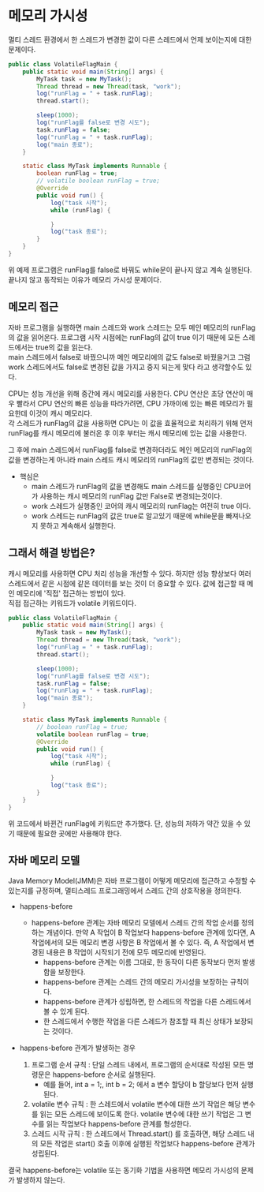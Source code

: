 # 메모리 가시성
멀티 스레드 환경에서 한 스레드가 변경한 값이 다른 스레드에서 언제 보이는지에 대한 문제이다.
````java
public class VolatileFlagMain {
    public static void main(String[] args) {
        MyTask task = new MyTask();
        Thread thread = new Thread(task, "work");
        log("runFlag = " + task.runFlag);
        thread.start();

        sleep(1000);
        log("runFlag를 false로 변경 시도");
        task.runFlag = false;
        log("runFlag = " + task.runFlag);
        log("main 종료");
    }

    static class MyTask implements Runnable {
        boolean runFlag = true;
        // volatile boolean runFlag = true;
        @Override
        public void run() {
            log("task 시작");
            while (runFlag) {

            }
            log("task 종료");
        }
    }
}
````
위 예제 프로그램은 runFlag를 false로 바꿔도 while문이 끝나지 않고 계속 실행된다. 끝나지 않고 동작되는 이유가 메모리 가시성 문제이다.  

## 메모리 접근
자바 프로그램을 실행하면 main 스레드와 work 스레드는 모두 메인 메모리의 runFlag의 값을 읽어온다. 프로그램 시작 시점에는 runFlag의 값이 true 이기 때문에 모든 스레드에서는 true의 값을 읽는다.  
main 스레드에서 false로 바꿨으니까 메인 메모리에의 값도 false로 바꿨을거고 그럼 work 스레드에서도 false로 변경된 값을 가지고 중지 되는게 맞다 라고 생각할수도 있다.  

CPU는 성능 개선을 위해 중간에 캐시 메모리를 사용한다. CPU 연산은 초당 연산이 매우 빨라서 CPU 연산의 빠른 성능을 따라가려면, CPU 가까이에 있는 빠른 메모리가 필요한데 이것이 캐시 메모리다.  
각 스레드가 runFlag의 값을 사용하면 CPU는 이 값을 효율적으로 처리하기 위해 먼저 runFlag를 캐시 메모리에 불러온 후 이후 부터는 캐시 메모리에 있는 값을 사용한다. 

그 후에 main 스레드에서 runFlag를 false로 변경하더라도 메인 메모리의 runFlag의 값을 변경하는게 아니라 main 스레드 캐시 메모리의 runFlag의 값만 변경되는 것이다.
- 핵심은 
  - main 스레드가 runFlag의 값을 변경해도 main 스레드를 실행중인 CPU코어가 사용하는 캐시 메모리의 runFlag 값만 False로 변경되는것이다.
  - work 스레드가 실행중인 코어의 캐시 메모리의 runFlag는 여전히 true 이다.
  - work 스레드는 runFlag의 값은 true로 알고있기 때문에 while문을 빠져나오지 못하고 계속해서 실행한다.

## 그래서 해결 방법은?
캐시 메모리를 사용하면 CPU 처리 성능을 개선할 수 있다. 하지만 성능 향상보다 여러 스레드에서 같은 시점에 같은 데이터를 보는 것이 더 중요할 수 있다. 값에 접근할 때 메인 메모리에 '직접' 접근하는 방법이 있다.  
직접 접근하는 키워드가 volatile 키워드이다.

````java
public class VolatileFlagMain {
    public static void main(String[] args) {
        MyTask task = new MyTask();
        Thread thread = new Thread(task, "work");
        log("runFlag = " + task.runFlag);
        thread.start();

        sleep(1000);
        log("runFlag를 false로 변경 시도");
        task.runFlag = false;
        log("runFlag = " + task.runFlag);
        log("main 종료");
    }

    static class MyTask implements Runnable {
        // boolean runFlag = true;
        volatile boolean runFlag = true;
        @Override
        public void run() {
            log("task 시작");
            while (runFlag) {

            }
            log("task 종료");
        }
    }
}
````
위 코드에서 바뀐건 runFlag에 키워드만 추가했다. 단, 성능의 저하가 약간 있을 수 있기 때문에 필요한 곳에만 사용해야 한다.

## 자바 메모리 모델
Java Memory Model(JMM)은 자바 프로그램이 어떻게 메모리에 접근하고 수정할 수 있는지를 규정하며, 멀티스레드 프로그래밍에서 스레드 간의 상호작용을 정의한다. 
- happens-before
  - happens-before 관계는 자바 메모리 모델에서 스레드 간의 작업 순서를 정의하는 개념이다. 만약 A 작업이 B 작업보다 happens-before 관계에 있다면, A 작업에서의 모든 메모리 변경 사항은 B 작업에서 볼 수 있다. 즉, A 작업에서 변경된 내용은 B 작업이 시작되기 전에 모두 메모리에 반영된다.
    - happens-before 관계는 이름 그대로, 한 동작이 다른 동작보다 먼저 발생함을 보장한다.
    - happens-before 관계는 스레드 간의 메모리 가시성을 보장하는 규칙이다.
    - happens-before 관계가 성립하면, 한 스레드의 작업을 다른 스레드에서 볼 수 있게 된다.
    - 한 스레드에서 수행한 작업을 다른 스레드가 참조할 때 최신 상태가 보장되는 것이다.
  

- happens-before 관계가 발생하는 경우
  1. 프로그램 순서 규칙 : 단일 스레드 내에서, 프로그램의 순서대로 작성된 모든 명령문은 happens-before 순서로 실행된다.
     - 예를 들어, int a = 1;, int b = 2; 에서 a 변수 할당이 b 할당보다 먼저 실행된다.
  2. volatile 변수 규칙 : 한 스레드에서 volatile 변수에 대한 쓰기 작업은 해당 변수를 읽는 모든 스레드에 보이도록 한다. volatile 변수에 대한 쓰기 작업은 그 변수를 읽는 작업보다 happens-before 관계를 형성한다.
  3. 스레드 시작 규칙 : 한 스레드에서 Thread.start() 를 호출하면, 해당 스레드 내의 모든 작업은 start() 호출 이후에 실행된 작업보다 happens-before 관계가 성립된다.  

결국 happens-before는 volatile 또는 동기화 기법을 사용하면 메모리 가시성의 문제가 발생하지 않는다.